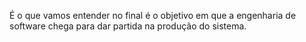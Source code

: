 É o que vamos entender no final é o objetivo em que a engenharia de software chega para dar partida na produção do sistema.